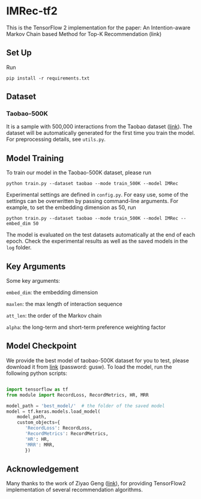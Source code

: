 # IMRec-tf2
This is the TensorFlow 2 implementation for the paper:
An Intention-aware Markov Chain based Method for Top-K Recommendation (link)

## Set Up
Run
```
pip install -r requirements.txt
```

## Dataset
### Taobao-500K
It is a sample with 500,000 interactions from the Taobao dataset ([link](https://tianchi.aliyun.com/dataset/dataDetail?dataId=649&userId=1)). The dataset will be automatically generated for the first time you train the model. For preprocessing details, see `utils.py`.

## Model Training
To train our model in the Taobao-500K dataset, please run
```
python train.py --dataset taobao --mode train_500K --model IMRec
```

Experimental settings are defined in `config.py`. For easy use, some of the settings can be overwritten by passing command-line arguments. For example, to set the embedding dimension as 50, run

```
python train.py --dataset taobao --mode train_500K --model IMRec --embed_dim 50
```

The model is evaluated on the test datasets automatically at the end of each epoch. Check the experimental results as well as the saved models in the `log` folder.


## Key Arguments
Some key arguments:

`embed_dim`: the embedding dimension

`maxlen`: the max length of interaction sequence

`att_len`: the order of the Markov chain

`alpha`: the long-term and short-term preference weighting factor


## Model Checkpoint
We provide the best model of taobao-500K dataset for you to test, please download it from [link](https://pan.baidu.com/s/1nGQ4KZuOiYALuRZVNM_8DQ) (password: gusw). To load the model, run the following python scripts:

```python

import tensorflow as tf
from module import RecordLoss, RecordMetrics, HR, MRR

model_path = 'best_model/'  # the folder of the saved model
model = tf.keras.models.load_model(
	model_path,
	custom_objects={
	   'RecordLoss': RecordLoss,
	   'RecordMetrics': RecordMetrics,
	   'HR': HR,
	   'MRR': MRR,
	   })
```


## Acknowledgement
Many thanks to the work of Ziyao Geng ([link](https://github.com/ZiyaoGeng/Recommender-System-with-TF2.0)), for providing TensorFlow2 implementation of several recommendation algorithms.